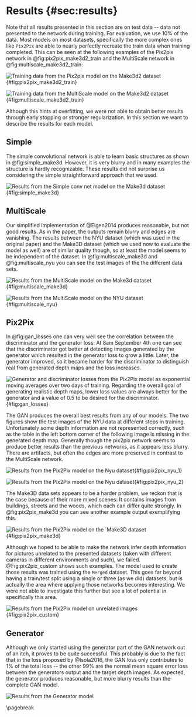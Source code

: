 # Results  {#sec:results}

Note that all results presented in this section are on test data -- data not presented to the network during training. For evaluation, we use 10% of the data. Most models on most datasets, specifically the more complex ones like `Pix2Pix` are able to nearly perfectly recreate the train data when training completed. This can be seen at the following examples of the Pix2pix network in @fig:pix2pix_make3d2_train and the MultiScale network in @fig:multiscale_make3d2_train:

![Training data from the `Pix2pix` model on the `Make3d2` dataset](assets/pix2pix_make3d2_train.png){#fig:pix2pix_make3d2_train}

![Training data from the `MultiScale` model on the `Make3d2` dataset](assets/multiscale_make3d2_train.png){#fig:multiscale_make3d2_train}

Although this hints at overfitting, we were not able to obtain better results through early stopping or stronger regularization. In this section we want to describe the results for each model.

## Simple

The simple convolutional network is able to learn basic structures as shown in @fig:simple_make3d. However, it is very blurry and in many examples the structure is hardly recognizable. These results did not surprise us considering the simple straightforward approach that we used.

![Results from the `Simple conv net` model on the `Make3d` dataset](assets/simple_make3d.png){#fig:simple_make3d}

## MultiScale

Our simplified implementation of @Eigen2014 produces reasonable, but not good results. As in the paper, the outputs remain blurry and edges are vanishing. The results between the NYU dataset (which was used in the original paper) and the Make3D dataset (which we used now to evaluate the model as well) are of similar quality though, so at least the model seems to be independent of the dataset. In @fig:multiscale_make3d and @fig:multiscale_nyu you can see the test images of the the different data sets.

![Results from the `MultiScale` model on the `Make3d` dataset](assets/multiscale_make3d.png){#fig:multiscale_make3d}

![Results from the `MultiScale` model on the `NYU` dataset](assets/multiscale_nyu.png){#fig:multiscale_nyu}

## Pix2Pix

In @fig:gan_losses one can very well see the correlation between the discriminator and the generator loss: At 8am September 4th one can see that the discriminator got better at detecting images generated by the generator which resulted in the generator loss to grow a little. Later, the generator improved, so it became harder for the discriminator to distinguish real from generated depth maps and the loss increases.

![Generator and discriminator losses from the Pix2Pix model as exponential moving averages over two days of training. Regarding the overall goal of generating realistic depth maps, lower loss values are always better for the generator and a value of 0.5 to be desired for the discriminator.](assets/gan_losses.png){#fig:gan_losses}

The GAN produces the overall best results from any of our models. The two figures show the test images of the NYU data at different steps in training. Unfortunately some depth information are not represented correctly, such as the table in the left bottom corner of the following image is missing in the generated depth map. Generally though the pix2pix network seems to produce better results than the previous networks, as it appears less blurry. There are artifacts, but often the edges are more preserved in contrast to the MultiScale network.

![Results from the `Pix2Pix` model on the `Nyu` dataset](assets/pix2pix_nyu_1.png){#fig:pix2pix_nyu_1}

![Results from the `Pix2Pix` model on the `Nyu` dataset](assets/pix2pix_nyu_2.png){#fig:pix2pix_nyu_2}

The Make3D data sets appears to be a harder problem, we reckon that is the case because of their more mixed scenes: It contains images from buildings, streets and the woods, which each can differ quite strongly. In @fig:pix2pix_make3d you can see another example output exemplifying this.

![Results from the `Pix2Pix` model on the `Make3D dataset](assets/pix2pix_make3d.png){#fig:pix2pix_make3d}

Although we hoped to be able to make the network infer depth information for pictures unrelated to the presented datasets (taken with different cameras in different environments and such), we failed. @Fig:pix2pix_custom shows such examples. The model used to create those results was trained using the `Merged` dataset. This goes far beyond having a train/test split using a single or three (as we did) datasets, but is actually the area where applying those networks becomes interesting. We were not able to investigate this further but see a lot of potential in specifically this area.

![Results from the `Pix2Pix` model on unrelated images](assets/pix2pix_custom.png){#fig:pix2pix_custom}


## Generator
Although we only started using the generator part of the GAN network out of an itch, it proves to be quite successful. This probably is due to the fact that in the loss proposed by @Isola2016, the GAN loss only contributes to 1% of the total loss -- the other 99% are the normal mean square error loss between the generators output and the target depth images. As expected, the generator produces reasonable, but more blurry results than the complete GAN model.

![Results from the `Generator` model](assets/generator_nyu.png)

\pagebreak
